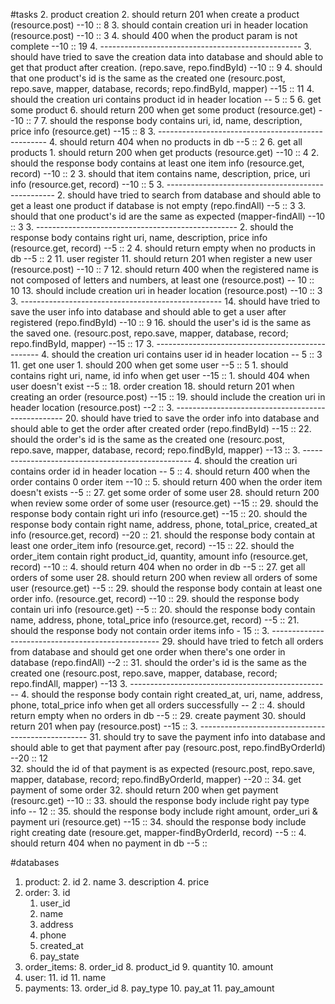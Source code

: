 #tasks
2. product creation
	2. should return 201 when create a product  (resource.post)  --10 :: 8
	3. should contain creation uri in header location (resource.post) --10 :: 3
	4. should 400 when the product param is not complete --10 :: 19
	4. --------------------------------------------------
	3. should have tried to save the creation data into database and should able to get that product after creation. (repo.save, repo.findById) --10 :: 9
	4. should that one product's id is the same as the created one (resourc.post, repo.save, mapper, database, records; repo.findById, mapper) --15 :: 11
	4. should the creation uri contains product id in header location -- 5 :: 5
6. get some product
	6. should return 200 when get some product (resource.get) --10 :: 7
	7. should the response body contains uri, id, name, description, price info (resource.get) --15 :: 8
	3. --------------------------------------------------
	4. should return 404 when no products in db --5 :: 2
6. get all products
	1. should return 200 when get products (resource.get) --10 :: 4
	2. should the response body contains at least  one item info (resource.get, record) --10 :: 2
	3. should that item contains name, description, price, uri info (resource.get, record) --10 :: 5
	3. --------------------------------------------------
	2. should have tried to search from database and should able to get a least one product if database is not empty (repo.findAll) --5 :: 3
	3. should that one product's id are the same as expected (mapper-findAll) --10 :: 3
	3. --------------------------------------------------
	2. should the response body contains right uri, name, description, price info (resource.get, record) --5 :: 2
	4. should return empty when no products in db --5 :: 2
11. user register
	11. should return 201 when register a new user (resource.post) --10 :: 7
	12. should return 400 when the registered name is not composed of letters and numbers, at least one (resource.post) -- 10 :: 10
	13. should include creation uri in header location (resource.post) --10 :: 3
	3. --------------------------------------------------
	14. should have tried to save the user info into database and should able to get a user after registered (repo.findById) --10 :: 9
	16. should the user's id is the same as the saved one. (resourc.post, repo.save, mapper, database, record; repo.findById, mapper) --15 :: 17
	3. -------------------------------------------------
	4. should the creation uri contains user id in header location -- 5 :: 3
11. get one user
    1. should 200 when get some user --5 :: 5
    1. should contains right uri, name, id info when get user --15 ::
    1. should 404 when user doesn't exist --5 ::
18. order creation
	18. should return 201 when creating an order (resource.post) --15 ::
	19. should include the creation uri in header location (resource.post) --2 ::
	3. --------------------------------------------------
	20. should have tried to save the order info into database and should able to get the order after created order (repo.findById) --15 ::
	22. should the order's id is the same as the created one (resourc.post, repo.save, mapper, database, record; repo.findById, mapper) --13 ::
	3. --------------------------------------------------
	4. should the creation uri contains order id in header location -- 5 ::
	4. should return 400 when the order contains 0 order item --10 ::
	5. should return 400 when the order item doesn't exists --5 ::
27. get some order of some user
	28. should return 200 when review some order of some user (resource.get) --15 ::
	29. should the response body contain right uri info (resource.get) --15 ::
 	20. should the response body contain right name, address, phone, total\_price, created\_at info (resource.get, record) --20 ::
 	21. should the response body contain at least one order_item info (resource.get, record) --15 ::
 	22. should the order\_item contain right product_id, quantity, amount info (resource.get, record) --10 ::
	4. should return 404 when no order in db --5 ::
27. get all orders of some user
	28. should return 200 when review all orders of some user (resource.get) --5 ::
	29. should the response body contain at least one order info. (resource.get, record)  --10 ::
	29. should the response body contain uri info (resource.get) --5 :: 
 	20. should the response body contain name, address, phone, total\_price info (resource.get, record) --5 ::
 	21. should the response body not contain order items info - 15 ::
	3. --------------------------------------------------
	29. should have tried to fetch all orders from database and should get one order when there's one order in database (repo.findAll) --2 :: 
	31. should the order's id is the same as the created one (resourc.post, repo.save, mapper, database, record; repo.findAll, mapper) --13
	3. --------------------------------------------------
	4. should the response body contain right created\_at, uri, name, address, phone, total\_price info when get all orders successfully -- 2 ::
	4. should return empty when no orders in db --5 ::
29. create payment
	30. should return 201 when pay (resource.post) --15 ::
	3. --------------------------------------------------
	31. should try to save the payment info into database and should able to get that payment after pay (resourc.post, repo.findByOrderId) --20 :: 12  
	32. should the id of that payment is as expected (resourc.post, repo.save, mapper, database, record; repo.findByOrderId, mapper) --20 ::
34. get payment of some order
	32. should return 200 when get payment (resourc.get) --10 ::
	33. should the response body include right pay type info -- 12 ::
	35. should the response body include right amount, order_uri & payment uri (resource.get) --15 ::
	34. should the response body include right creating date (resoure.get, mapper-findByOrderId, record) --5 ::
	4. should return 404 when no payment in db --5 ::

#databases
1. product: 
	2. id
	2. name
	3. description
	4. price
2. order:
	3. 	id
	1. user_id
	3. name
	4. address
	5. phone
	7. created_at
	9. pay_state
7. order_items:
	8. order_id
	8. product_id
	9. quantity
	10. amount
10. user:
	11. id
	11. name
12. payments:
	13. order_id
	8. pay_type
	10. pay_at
	11. pay_amount


	



